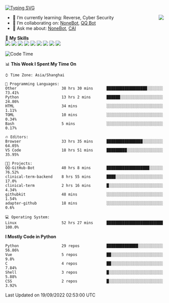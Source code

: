 [![Typing SVG](https://readme-typing-svg.herokuapp.com?size=25&duration=2500&color=8C43EA&vCenter=true&width=200&height=40&lines=Hi+there+%F0%9F%91%8B%F0%9F%8F%BB;I'm+yanyongyu)](https://git.io/typing-svg)

<a href="#">
  <img align="right" src="https://github-readme-stats.vercel.app/api?username=yanyongyu&count_private=true&show_icons=true&bg_color=15,f2f7fd,E0EAFC" />
</a>

- 🌱 I’m currently learning: Reverse, Cyber Security
- 👯 I’m collaborating on: [NoneBot](https://github.com/nonebot), [QQ Bot](https://github.com/Mrs4s/go-cqhttp)
- 💬 Ask me about: [NoneBot](https://github.com/nonebot), [CAI](https://github.com/cscs181/CAI)

🌟 **My Skills**  
![](https://img.shields.io/badge/-Python-3e74a2?style=flat-square&logo=Python&logoColor=fff)
![](https://img.shields.io/badge/-Node.js-339933?style=flat-square&logo=Node.js&logoColor=fff)
![](https://img.shields.io/badge/-Vue-4fc08d?style=flat-square&logo=Vue.js&logoColor=fff)
![](https://img.shields.io/badge/-React-2d98ce?style=flat-square&logo=React&logoColor=fff)
![](https://img.shields.io/badge/-Docker-2496ED?style=flat-square&logo=Docker&logoColor=fff)
![](https://img.shields.io/badge/-Linux-000000?style=flat-square&logo=Linux&logoColor=fff)
![](https://img.shields.io/badge/-MySQL-4479A1?style=flat-square&logo=MySQL&logoColor=fff)
![](https://img.shields.io/badge/-Redis-DC382D?style=flat-square&logo=Redis&logoColor=fff)
![](https://img.shields.io/badge/-MongoDB-47A248?style=flat-square&logo=MongoDB&logoColor=fff)

<!--START_SECTION:waka-->
![Code Time](http://img.shields.io/badge/Code%20Time-2%2C876%20hrs%2052%20mins-blue)

📊 **This Week I Spent My Time On** 

```text
⌚︎ Time Zone: Asia/Shanghai

💬 Programming Languages: 
Other                    38 hrs 30 mins      ██████████████████░░░░░░░   73.41% 
Python                   13 hrs 2 mins       ██████░░░░░░░░░░░░░░░░░░░   24.86% 
HTML                     34 mins             ░░░░░░░░░░░░░░░░░░░░░░░░░   1.11% 
TOML                     10 mins             ░░░░░░░░░░░░░░░░░░░░░░░░░   0.34% 
Bash                     5 mins              ░░░░░░░░░░░░░░░░░░░░░░░░░   0.17%

🔥 Editors: 
Browser                  33 hrs 35 mins      ████████████████░░░░░░░░░   64.05% 
VS Code                  18 hrs 51 mins      █████████░░░░░░░░░░░░░░░░   35.95%

🐱‍💻 Projects: 
QQ-GitHub-Bot            40 hrs 8 mins       ███████████████████░░░░░░   76.52% 
clinical-term-backend    8 hrs 55 mins       ████░░░░░░░░░░░░░░░░░░░░░   17.0% 
clinical-term            2 hrs 16 mins       █░░░░░░░░░░░░░░░░░░░░░░░░   4.34% 
githubkit                48 mins             ░░░░░░░░░░░░░░░░░░░░░░░░░   1.54% 
adapter-github           18 mins             ░░░░░░░░░░░░░░░░░░░░░░░░░   0.6%

💻 Operating System: 
Linux                    52 hrs 27 mins      █████████████████████████   100.0%

```

**I Mostly Code in Python** 

```text
Python                   29 repos            ██████████████░░░░░░░░░░░   56.86% 
Vue                      5 repos             ██░░░░░░░░░░░░░░░░░░░░░░░   9.8% 
C                        4 repos             ██░░░░░░░░░░░░░░░░░░░░░░░   7.84% 
Shell                    3 repos             █░░░░░░░░░░░░░░░░░░░░░░░░   5.88% 
CSS                      2 repos             █░░░░░░░░░░░░░░░░░░░░░░░░   3.92%

```



 Last Updated on 19/09/2022 02:53:00 UTC
<!--END_SECTION:waka-->

